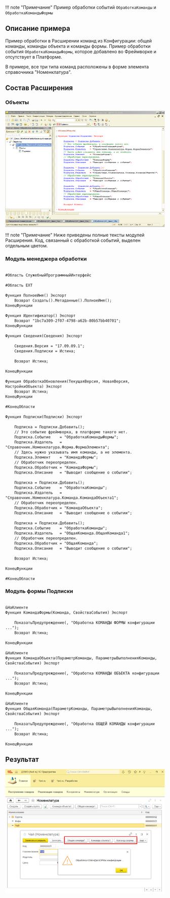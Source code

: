 !!! note "Примечание"
    Пример обработки событий `ОбработкаКоманды` и `ОбработкаКомандыФормы`

## Описание примера

Пример обработки в Расширении команд из Конфигурации: общей команды, команды объекта и команды формы. Пример обработки события `ОбработкаКомандыФормы`, которое добавлено во Фреймворке и отсутствует в Платформе. 

В примере, все три типа команд расположены в форме элемента справочника "Номенклатура".

## Состав Расширения

### Объекты

![Screenshot](../../img/%D0%9E%D0%B1%D1%80%D0%B0%D0%B1%D0%BE%D1%82%D0%BA%D0%B0%20%D0%BA%D0%BE%D0%BC%D0%B0%D0%BD%D0%B4%20%D0%B2%20%D0%9A%D0%BE%D0%BD%D1%84%D0%B8%D0%B3%D1%83%D1%80%D0%B0%D1%82%D0%BE%D1%80%D0%B5.png)

!!! note "Примечание"
    Ниже приведены полные тексты модулей Расширения. Код, связанный с обработкой событий, выделен отдельным цветом.

### Модуль менеджера обработки

``` bsl hl_lines="16 28-56" linenums="1"

#Область СлужебныйПрограммныйИнтерфейс

#Область ЕХТ

Функция ПолноеИмя() Экспорт
	Возврат Создать().Метаданные().ПолноеИмя();
КонецФункции

Функция Идентификатор() Экспорт
	Возврат "1bc7a309-2f07-4798-a62b-80b57bb40701";
КонецФункции

Функция Сведения(Сведения) Экспорт
	
	Сведения.Версия	= "17.09.09.1";
	Сведения.Подписки = Истина;
	
	Возврат Истина;
	
КонецФункции		
 
Функция ОбработкаОбновления(ТекущаяВерсия, НоваяВерсия, НастройкиОбъекта) Экспорт 
	Возврат Истина;
КонецФункции

#КонецОбласти	

Функция Подписки(Подписки) Экспорт
	
	Подписка = Подписки.Добавить();
	// Это событие фреймворка, в платформе такого нет.
	Подписка.Событие 	= "ОбработкаКомандыФормы"; 
	Подписка.Издатель 	= "Справочник.Номенклатура.Форма.ФормаЭлемента";
	// Здесь нужно указывать имя команды, а не элемента.
	Подписка.Элемент 	= "КомандаФормы";
	// Обработчик переопределен.
	Подписка.Обработчик = "КомандаФормы";
	Подписка.Описание	= "Выводит сообщение о событии";
	
	Подписка = Подписки.Добавить();
	Подписка.Событие 	= "ОбработкаКоманды";
	Подписка.Издатель 	= "Справочник.Номенклатура.Команда.КомандаОбъекта1";
	// Обработчик переопределен.
	Подписка.Обработчик = "КомандаОбъекта";
	Подписка.Описание	= "Выводит сообщение о событии";
	
	Подписка = Подписки.Добавить();
	Подписка.Событие 	= "ОбработкаКоманды";
	Подписка.Издатель 	= "ОбщаяКоманда.ОбщаяКоманда1";
	// Обработчик переопределен.
	Подписка.Обработчик = "ОбщаяКоманда";
	Подписка.Описание	= "Выводит сообщение о событии";
	
	Возврат Истина;
	
КонецФункции	

#КонецОбласти
``` 

### Модуль формы Подписки

``` bsl hl_lines="1-23" linenums="1"

&НаКлиенте
Функция КомандаФормы(Команда, СвойстваСобытия) Экспорт
	
	ПоказатьПредупреждение(, "Обработка КОМАНДЫ ФОРМЫ конфигурации ...");
	Возврат Истина;
	
КонецФункции	

&НаКлиенте
Функция КомандаОбъекта(ПараметрКоманды, ПараметрыВыполненияКоманды, СвойстваСобытия) Экспорт
	
	ПоказатьПредупреждение(, "Обработка КОМАНДЫ ОБЪЕКТА конфигурации ...");
	Возврат Истина;
	
КонецФункции	

&НаКлиенте
Функция ОбщаяКоманда(ПараметрКоманды, ПараметрыВыполненияКоманды, СвойстваСобытия) Экспорт
	
	ПоказатьПредупреждение(, "Обработка ОБЩЕЙ КОМАНДЫ конфигурации ...");
	Возврат Истина;
	
КонецФункции
``` 

## Результат

![Screenshot](../../img/%D0%9E%D0%B1%D1%80%D0%B0%D0%B1%D0%BE%D1%82%D0%BA%D0%B0%20%D0%BA%D0%BE%D0%BC%D0%B0%D0%BD%D0%B4%20%D0%B2%20%D0%9F%D1%80%D0%B5%D0%B4%D0%BF%D1%80%D0%B8%D1%8F%D1%82%D0%B8%D0%B8.png)
